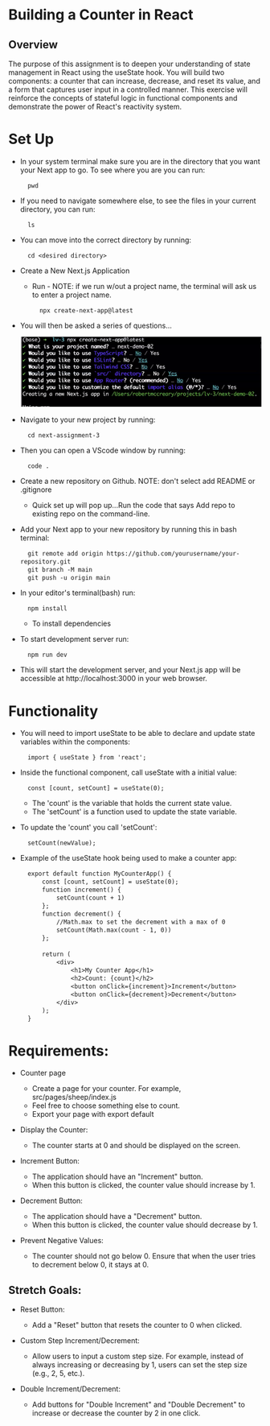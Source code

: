 # Building a Counter in React

## Overview

The purpose of this assignment is to deepen your understanding of state management in React using the useState hook. You will build two components: a counter that can increase, decrease, and reset its value, and a form that captures user input in a controlled manner. This exercise will reinforce the concepts of stateful logic in functional components and demonstrate the power of React's reactivity system.

# Set Up

- In your system terminal make sure you are in the directory that you want your Next app to go. To see where you are you can run:

        pwd

- If you need to navigate somewhere else, to see the files in your current directory, you can run:

        ls

- You can move into the correct directory by running:

        cd <desired directory>

- Create a New Next.js Application
    * Run - NOTE: if we run w/out a project name, the terminal will ask us to enter a project name. 

            npx create-next-app@latest
    
- You will then be asked a series of questions...

    ![terminal questions](<terminal.png>)

- Navigate to your new project by running:

        cd next-assignment-3

- Then you can open a VScode window by running: 

        code .

- Create a new repository on Github. NOTE: don't select add README or .gitignore
    * Quick set up will pop up...Run the code that says Add repo to existing repo on the command-line. 

- Add your Next app to your new repository by running this in bash terminal:

        git remote add origin https://github.com/yourusername/your-repository.git
        git branch -M main
        git push -u origin main
- In your editor's terminal(bash) run:

        npm install

    * To install dependencies
    
- To start development server run:

        npm run dev

- This will start the development server, and your Next.js app will be accessible at http://localhost:3000 in your web browser.

# Functionality

* You will need to import useState to be able to declare and update state variables within the components: 

        import { useState } from 'react';

* Inside the functional component, call useState with a initial value: 

        const [count, setCount] = useState(0);

    - The 'count' is the variable that holds the current state value.
    - The 'setCount' is a function used to update the state variable. 

* To update the 'count' you call 'setCount':

        setCount(newValue);

* Example of the useState hook being used to make a counter app:

        export default function MyCounterApp() {
            const [count, setCount] = useState(0);
            function increment() {
                setCount(count + 1)
            };
            function decrement() {
                //Math.max to set the decrement with a max of 0
                setCount(Math.max(count - 1, 0)) 
            };

            return (
                <div>
                    <h1>My Counter App</h1>
                    <h2>Count: {count}</h2>
                    <button onClick={increment}>Increment</button>
                    <button onClick={decrement}>Decrement</button>
                </div>
            );
        }
     
# Requirements:

* Counter page
    - Create a page for your counter. For example, src/pages/sheep/index.js
    - Feel free to choose something else to count.
    - Export your page with export default

* Display the Counter:
    - The counter starts at 0 and should be displayed on the screen.

* Increment Button:
    - The application should have an "Increment" button.
    - When this button is clicked, the counter value should increase by 1.

* Decrement Button:
    - The application should have a "Decrement" button.
    - When this button is clicked, the counter value should decrease by 1.

* Prevent Negative Values:
    - The counter should not go below 0. Ensure that when the user tries to decrement below 0, it stays at 0.

## Stretch Goals:

* Reset Button:
    - Add a "Reset" button that resets the counter to 0 when clicked.

* Custom Step Increment/Decrement:
    - Allow users to input a custom step size. For example, instead of always increasing or decreasing by 1, users can set the step size (e.g., 2, 5, etc.).

* Double Increment/Decrement:
    - Add buttons for "Double Increment" and "Double Decrement" to increase or decrease the counter by 2 in one click.

